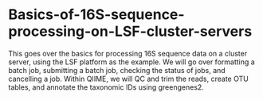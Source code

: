 # Basics-of-16S-sequence-processing-on-LSF-cluster-servers
This goes over the basics for processing 16S sequence data on a cluster server, using the LSF platform as the example. We will go over formatting a batch job, submitting a batch job, checking the status of jobs, and cancelling a job. Within QIIME, we will QC and trim the reads, create OTU tables, and annotate the taxonomic IDs using greengenes2.
